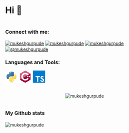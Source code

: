 # Hi 👋
<section style="display: flex; flex-flow: wrap; justify-content: space-around">
  <div>
    <h3>Connect with me:</h3>
    <p>
      <a href="https://dev.to/mukeshgurpude" target="blank"><img align="center" src="https://raw.githubusercontent.com/rahuldkjain/github-profile-readme-generator/master/src/images/icons/Social/devto.svg" alt="mukeshgurpude" height="30" width="40" /></a>
      <a href="https://twitter.com/mukeshgurpude" target="blank"><img align="center" src="https://raw.githubusercontent.com/rahuldkjain/github-profile-readme-generator/master/src/images/icons/Social/twitter.svg" alt="mukeshgurpude" height="30" width="40" /></a>
      <a href="https://linkedin.com/in/mukeshgurpude" target="blank"><img align="center" src="https://raw.githubusercontent.com/rahuldkjain/github-profile-readme-generator/master/src/images/icons/Social/linked-in-alt.svg" alt="mukeshgurpude" height="30" width="40" /></a>
      <a href="https://hashnode.com/@mukeshgurpude" target="blank"><img align="center" src="https://raw.githubusercontent.com/rahuldkjain/github-profile-readme-generator/master/src/images/icons/Social/hashnode.svg" alt="@mukeshgurpude" height="30" width="40" /></a>
    </p>
    <h3>Languages and Tools:</h3>
    <p align="left">
      <img src="https://raw.githubusercontent.com/devicons/devicon/master/icons/python/python-original.svg" alt="python" width="40" height="40"/>
      <img src="https://raw.githubusercontent.com/devicons/devicon/master/icons/cplusplus/cplusplus-original.svg" alt="cplusplus" width="40" height="40"/>
      <img src="https://raw.githubusercontent.com/devicons/devicon/master/icons/typescript/typescript-original.svg" alt="typescript" width="40" height="40"/>
    </p>
  </div>
  <p>&nbsp;<img align="center" src="https://github-readme-stats.vercel.app/api?username=mukeshgurpude&show_icons=true&theme=dark&locale=en" alt="mukeshgurpude" /></p>
</section>
<section>
  <h3>My Github stats</h3>
  <p><img align="center" src="https://github-readme-streak-stats.herokuapp.com/?user=mukeshgurpude&theme=dark" alt="mukeshgurpude" /></p>
</section>
